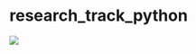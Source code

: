 # research_track_python

[![](https://mermaid.ink/img/eyJjb2RlIjoiZ3JhcGggVERcbiAgICBBW1JPQk9UXSAtLT58RHJpdmUgaW4gY29ycmlkb3JzfCBCe1N0cmFpZ2h0IERyaXZlIEZ1bmN0aW9ufVxuICAgIEEgLS0-IHx0dXJuIGF0IGNvcm5lcnN8SntEZXRlY3Qgd2FsbCBhbmQgdHVybiBGdW5jdGlvbn1cbiAgICBBIC0tPiB8Z3JhYiBzaWx2ZXIgdG9rZW5zIGFsb25nIHRoZSBwYXRofEh7R3JhYiBTaWx2ZXIgRnVuY3Rpb259XG4gICAgQiAtLT4gQ1tEZXRlY3QgZGlzdGFuY2UgZnJvbSBsZWZ0IGFuZCByaWdodCB3YWxsc11cbiAgICBDIC0tPnxMZWZ0IHdhbGwgaXMgY2xvc2VyfCBEW1R1cm4gcmlnaHQgNSBkZWdyZWVzIGFuZCBkcml2ZSBmb3J3YXJkXVxuICAgIEMgLS0-fFJpZ2h0IHdhbGwgaXMgY2xvc2VyfCBFW1R1cm4gbGVmdCA1IGRlZ3JlZXMgYW5kIGRyaXZlIGZvcndhcmRdXG4gICAgQyAtLT58Qm90aCB3YWxsIGF0IHNhbWUgZGlzdGFuY2Ugb3IgZXJyb3IgaW4gZGV0ZWN0aW9ufCBGW0RyaXZlIGZvcndhcmRdXG4gICAgSiAtLT58RnJvbnQgV2FsbCBpcyBmYXIgYXdheXxLW0RyaXZlIGZvcndhcmRdIFxuICAgIEogLS0-fEZyb250IFdhbGwgaXMgY2xvc2UgZW5vdWdofExbRGV0ZWN0IGRpc3RhbmNlIGZyb20gbGVmdCBhbmQgcmlnaHQgd2FsbHNdXG4gICAgTCAtLT58TGVmdCB3YWxsIGlzIGNsb3NlcnxNW1R1cm4gUmlnaHQgOTAgZGVncmVlc11cbiAgICBMIC0tPnxSaWdodCB3YWxsIGlzIGNsb3NlcnxPW1R1cm4gTGVmdCA5MCBkZWdyZWVzXVxuICAgIEwgLS0-fEJvdGggd2FsbHMgYXQgc2FtZSBkaXN0YW5jZSBvciBlcnJvcnxOW0RyaXZlIEZvcndhcmQgYSBiaXRdICBcbiAgICBIIC0tPlZbRGV0ZWN0IGNsb3Nlc3Qgc2lsdmVyIHRva2VuIGluIGZyb250IG9mIHRoZSBSb2JvdF1cbiAgICBWIC0tPiB8dG9rZW4gaXMgY2xvc2UgZW5vdWdofFNbT3JpZW50YXRlIHRoZSByb2JvdCBhbmQgZHJpdmUgdG93YXJkcyB0aGUgdG9rZW5dXG4gICAgUyAtLT4gUltHcmFiIHRoZSB0b2tlbiBhbmQgcHV0IGl0IGJlaGluZCB0aGUgcm9ib3RdXG4iLCJtZXJtYWlkIjp7InRoZW1lIjoiZGVmYXVsdCJ9LCJ1cGRhdGVFZGl0b3IiOmZhbHNlLCJhdXRvU3luYyI6dHJ1ZSwidXBkYXRlRGlhZ3JhbSI6ZmFsc2V9)](https://mermaid-js.github.io/mermaid-live-editor/edit#eyJjb2RlIjoiZ3JhcGggVERcbiAgICBBW1JPQk9UXSAtLT58RHJpdmUgaW4gY29ycmlkb3JzfCBCe1N0cmFpZ2h0IERyaXZlIEZ1bmN0aW9ufVxuICAgIEEgLS0-IHx0dXJuIGF0IGNvcm5lcnN8SntEZXRlY3Qgd2FsbCBhbmQgdHVybiBGdW5jdGlvbn1cbiAgICBBIC0tPiB8Z3JhYiBzaWx2ZXIgdG9rZW5zIGFsb25nIHRoZSBwYXRofEh7R3JhYiBTaWx2ZXIgRnVuY3Rpb259XG4gICAgQiAtLT4gQ1tEZXRlY3QgZGlzdGFuY2UgZnJvbSBsZWZ0IGFuZCByaWdodCB3YWxsc11cbiAgICBDIC0tPnxMZWZ0IHdhbGwgaXMgY2xvc2VyfCBEW1R1cm4gcmlnaHQgNSBkZWdyZWVzIGFuZCBkcml2ZSBmb3J3YXJkXVxuICAgIEMgLS0-fFJpZ2h0IHdhbGwgaXMgY2xvc2VyfCBFW1R1cm4gbGVmdCA1IGRlZ3JlZXMgYW5kIGRyaXZlIGZvcndhcmRdXG4gICAgQyAtLT58Qm90aCB3YWxsIGF0IHNhbWUgZGlzdGFuY2Ugb3IgZXJyb3IgaW4gZGV0ZWN0aW9ufCBGW0RyaXZlIGZvcndhcmRdXG4gICAgSiAtLT58RnJvbnQgV2FsbCBpcyBmYXIgYXdheXxLW0RyaXZlIGZvcndhcmRdIFxuICAgIEogLS0-fEZyb250IFdhbGwgaXMgY2xvc2UgZW5vdWdofExbRGV0ZWN0IGRpc3RhbmNlIGZyb20gbGVmdCBhbmQgcmlnaHQgd2FsbHNdXG4gICAgTCAtLT58TGVmdCB3YWxsIGlzIGNsb3NlcnxNW1R1cm4gUmlnaHQgOTAgZGVncmVlc11cbiAgICBMIC0tPnxSaWdodCB3YWxsIGlzIGNsb3NlcnxPW1R1cm4gTGVmdCA5MCBkZWdyZWVzXVxuICAgIEwgLS0-fEJvdGggd2FsbHMgYXQgc2FtZSBkaXN0YW5jZSBvciBlcnJvcnxOW0RyaXZlIEZvcndhcmQgYSBiaXRdICBcbiAgICBIIC0tPlZbRGV0ZWN0IGNsb3Nlc3Qgc2lsdmVyIHRva2VuIGluIGZyb250IG9mIHRoZSBSb2JvdF1cbiAgICBWIC0tPiB8dG9rZW4gaXMgY2xvc2UgZW5vdWdofFNbT3JpZW50YXRlIHRoZSByb2JvdCBhbmQgZHJpdmUgdG93YXJkcyB0aGUgdG9rZW5dXG4gICAgUyAtLT4gUltHcmFiIHRoZSB0b2tlbiBhbmQgcHV0IGl0IGJlaGluZCB0aGUgcm9ib3RdXG4iLCJtZXJtYWlkIjoie1xuICBcInRoZW1lXCI6IFwiZGVmYXVsdFwiXG59IiwidXBkYXRlRWRpdG9yIjpmYWxzZSwiYXV0b1N5bmMiOnRydWUsInVwZGF0ZURpYWdyYW0iOmZhbHNlfQ)
